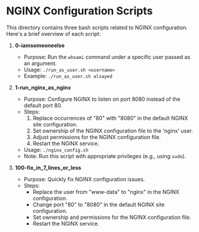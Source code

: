 # NGINX Configuration Scripts

This directory contains three bash scripts related to NGINX configuration. Here's a brief overview of each script:

1. **0-iamsomeoneelse**
   - Purpose: Run the `whoami` command under a specific user passed as an argument.
   - Usage: `./run_as_user.sh <username>`
   - Example: `./run_as_user.sh alsayed`

2. **1-run_nginx_as_nginx**
   - Purpose: Configure NGINX to listen on port 8080 instead of the default port 80.
   - Steps:
     1. Replace occurrences of "80" with "8080" in the default NGINX site configuration.
     2. Set ownership of the NGINX configuration file to the 'nginx' user.
     3. Adjust permissions for the NGINX configuration file.
     4. Restart the NGINX service.
   - Usage: `./nginx_config.sh`
   - Note: Run this script with appropriate privileges (e.g., using `sudo`).

3. **100-fix_in_7_lines_or_less**
   - Purpose: Quickly fix NGINX configuration issues.
   - Steps:
     - Replace the user from "www-data" to "nginx" in the NGINX configuration.
     - Change port "80" to "8080" in the default NGINX site configuration.
     - Set ownership and permissions for the NGINX configuration file.
     - Restart the NGINX service.
